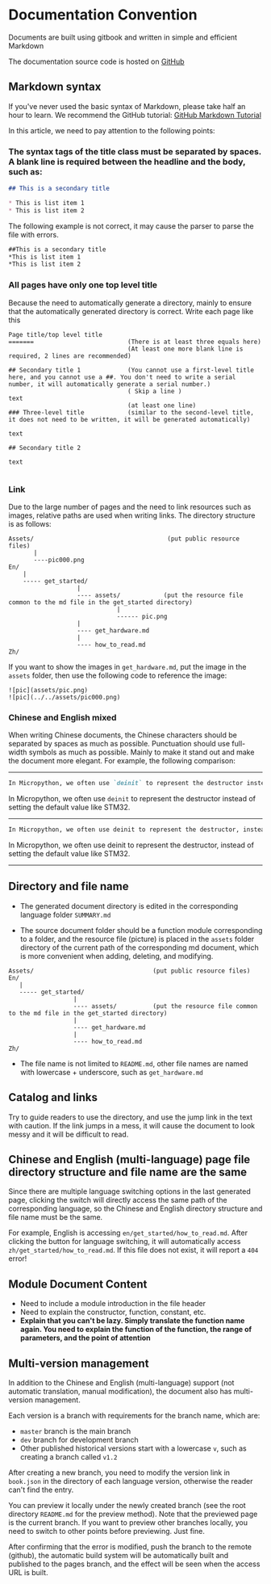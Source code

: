 Documentation Convention
=======

Documents are built using gitbook and written in simple and efficient Markdown

The documentation source code is hosted on [GitHub](https://github.com/sipeed/MaixPy_DOC)

## Markdown syntax

If you've never used the basic syntax of Markdown, please take half an hour to learn. We recommend the GitHub tutorial: [GitHub Markdown Tutorial](https://guides.github.com/features/mastering-markdown/)

In this article, we need to pay attention to the following points:

### The syntax tags of the title class must be separated by spaces. A blank line is required between the headline and the body, such as:

```markdown
## This is a secondary title

* This is list item 1
* This is list item 2

```
The following example is not correct, it may cause the parser to parse the file with errors.

```markdown
##This is a secondary title
*This is list item 1
*This is list item 2
```

### All pages have only one top level title

Because the need to automatically generate a directory, mainly to ensure that the automatically generated directory is correct.
Write each page like this
```
Page title/top level title
=======                          (There is at least three equals here)
                                 (At least one more blank line is required, 2 lines are recommended)

## Secondary title 1             (You cannot use a first-level title here, and you cannot use a ##. You don't need to write a serial number, it will automatically generate a serial number.)
                                 ( Skip a line )
text
                                 (at least one line)
### Three-level title            (similar to the second-level title, it does not need to be written, it will be generated automatically)

text

## Secondary title 2

text


```

### Link

Due to the large number of pages and the need to link resources such as images, relative paths are used when writing links.
The directory structure is as follows:
```
Assets/                                     (put public resource files)
       |
       ----pic000.png
En/
    |
    ----- get_started/
                   |
                   ---- assets/            (put the resource file common to the md file in the get_started directory)
                              |
                              ------ pic.png
                   |
                   ---- get_hardware.md
                   |
                   ---- how_to_read.md
Zh/
```

If you want to show the images in `get_hardware.md`, put the image in the `assets` folder, then use the following code to reference the image:
```
![pic](assets/pic.png)
![pic](../../assets/pic000.png)
```

### Chinese and English mixed

When writing Chinese documents, the Chinese characters should be separated by spaces as much as possible. Punctuation should use full-width symbols as much as possible.
Mainly to make it stand out and make the document more elegant.
For example, the following comparison:

---------

```markdown
In Micropython, we often use `deinit` to represent the destructor instead of setting the default value like STM32.
```
In Micropython, we often use `deinit` to represent the destructor instead of setting the default value like STM32.

----------

```markdown
In Micropython, we often use deinit to represent the destructor, instead of setting the default value like STM32.
```

In Micropython, we often use deinit to represent the destructor, instead of setting the default value like STM32.

---------

## Directory and file name

* The generated document directory is edited in the corresponding language folder `SUMMARY.md`

* The source document folder should be a function module corresponding to a folder, and the resource file (picture) is placed in the `assets` folder directory of the current path of the corresponding md document, which is more convenient when adding, deleting, and modifying.

```
Assets/                                 (put public resource files)
En/
   |
   ----- get_started/
                  |
                  ---- assets/          (put the resource file common to the md file in the get_started directory)
                  |
                  ---- get_hardware.md
                  |
                  ---- how_to_read.md
Zh/
```

* The file name is not limited to `README.md`, other file names are named with lowercase + underscore, such as `get_hardware.md`


## Catalog and links

Try to guide readers to use the directory, and use the jump link in the text with caution. If the link jumps in a mess, it will cause the document to look messy and it will be difficult to read.


## Chinese and English (multi-language) page file directory structure and file name are the same

Since there are multiple language switching options in the last generated page, clicking the switch will directly access the same path of the corresponding language, so the Chinese and English directory structure and file name must be the same.

For example, English is accessing `en/get_started/how_to_read.md`. After clicking the button for language switching, it will automatically access `zh/get_started/how_to_read.md`. If this file does not exist, it will report a `404` error!



## Module Document Content

* Need to include a module introduction in the file header
* Need to explain the constructor, function, constant, etc.
* **Explain that you can't be lazy. Simply translate the function name again. You need to explain the function of the function, the range of parameters, and the point of attention**


## Multi-version management

In addition to the Chinese and English (multi-language) support (not automatic translation, manual modification), the document also has multi-version management.

Each version is a branch with requirements for the branch name, which are:

* `master` branch is the main branch
* `dev` branch for development branch
* Other published historical versions start with a lowercase `v`, such as creating a branch called `v1.2`

After creating a new branch, you need to modify the version link in `book.json` in the directory of each language version, otherwise the reader can't find the entry.

You can preview it locally under the newly created branch (see the root directory `README.md` for the preview method). Note that the previewed page is the current branch. If you want to preview other branches locally, you need to switch to other points before previewing. Just fine.

After confirming that the error is modified, push the branch to the remote (github), the automatic build system will be automatically built and published to the pages branch, and the effect will be seen when the access URL is built.

